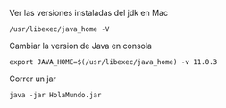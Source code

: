 Ver las versiones instaladas del jdk en Mac

```shell
/usr/libexec/java_home -V
```

Cambiar la version de Java en consola

```shell
export JAVA_HOME=$(/usr/libexec/java_home) -v 11.0.3
```

Correr un jar

```shell
java -jar HolaMundo.jar
```

